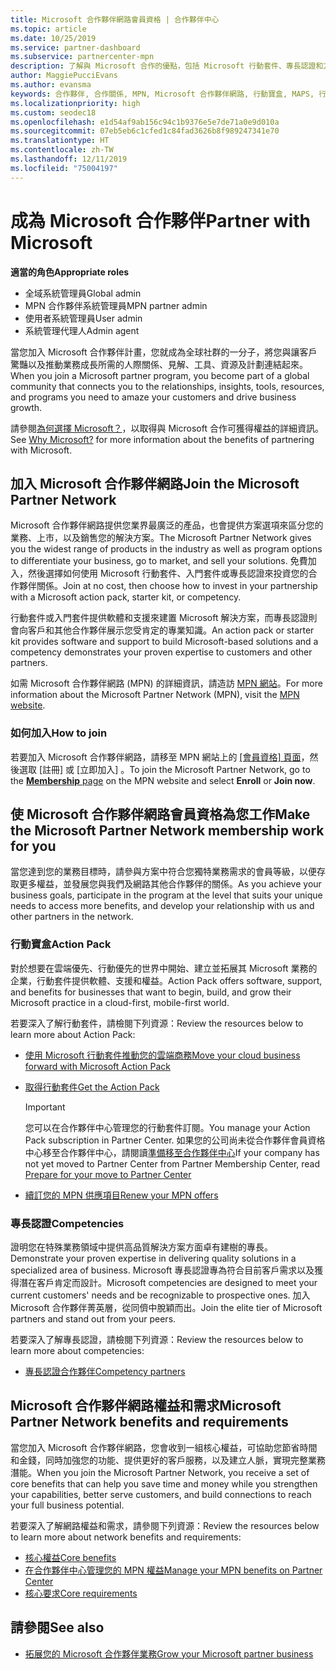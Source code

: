 ```yaml
---
title: Microsoft 合作夥伴網路會員資格 | 合作夥伴中心
ms.topic: article
ms.date: 10/25/2019
ms.service: partner-dashboard
ms.subservice: partnercenter-mpn
description: 了解與 Microsoft 合作的優點，包括 Microsoft 行動套件、專長認證和方案選項，可讓您的企業脫穎而出、走向市場並銷售您的解決方案。
author: MaggiePucciEvans
ms.author: evansma
keywords: 合作夥伴, 合作關係, MPN, Microsoft 合作夥伴網路, 行動寶盒, MAPS, 行動寶盒訂閱, 權益, MPN 權益, 會員資格, 銀級, 金級, 專長認證
ms.localizationpriority: high
ms.custom: seodec18
ms.openlocfilehash: e1d54af9ab156c94c1b9376e5e7de71a0e9d010a
ms.sourcegitcommit: 07eb5eb6c1cfed1c84fad3626b8f989247341e70
ms.translationtype: HT
ms.contentlocale: zh-TW
ms.lasthandoff: 12/11/2019
ms.locfileid: "75004197"
---
```

# <a name="partner-with-microsoft"></a><span data-ttu-id="63fd7-104">成為 Microsoft 合作夥伴</span><span class="sxs-lookup"><span data-stu-id="63fd7-104">Partner with Microsoft</span></span>

<span data-ttu-id="63fd7-105">**適當的角色**</span><span class="sxs-lookup"><span data-stu-id="63fd7-105">**Appropriate roles**</span></span>
-   <span data-ttu-id="63fd7-106">全域系統管理員</span><span class="sxs-lookup"><span data-stu-id="63fd7-106">Global admin</span></span>
-   <span data-ttu-id="63fd7-107">MPN 合作夥伴系統管理員</span><span class="sxs-lookup"><span data-stu-id="63fd7-107">MPN partner admin</span></span>
-   <span data-ttu-id="63fd7-108">使用者系統管理員</span><span class="sxs-lookup"><span data-stu-id="63fd7-108">User admin</span></span>
-   <span data-ttu-id="63fd7-109">系統管理代理人</span><span class="sxs-lookup"><span data-stu-id="63fd7-109">Admin agent</span></span>

<span data-ttu-id="63fd7-110">當您加入 Microsoft 合作夥伴計畫，您就成為全球社群的一分子，將您與讓客戶驚豔以及推動業務成長所需的人際關係、見解、工具、資源及計劃連結起來。</span><span class="sxs-lookup"><span data-stu-id="63fd7-110">When you join a Microsoft partner program, you become part of a global community that connects you to the relationships, insights, tools, resources, and programs you need to amaze your customers and drive business growth.</span></span>

<span data-ttu-id="63fd7-111">請參閱[為何選擇 Microsoft？](https://partner.microsoft.com/business-opportunities/why-microsoft)，以取得與 Microsoft 合作可獲得權益的詳細資訊。</span><span class="sxs-lookup"><span data-stu-id="63fd7-111">See [Why Microsoft?](https://partner.microsoft.com/business-opportunities/why-microsoft) for more information about the benefits of partnering with Microsoft.</span></span> 

## <a name="join-the-microsoft-partner-network"></a><span data-ttu-id="63fd7-112">加入 Microsoft 合作夥伴網路</span><span class="sxs-lookup"><span data-stu-id="63fd7-112">Join the Microsoft Partner Network</span></span>

<!-- 12/5/18 The content below was copied and pasted directly from the Membership page of the MPN site (https://partner.microsoft.com/membership)-->

<span data-ttu-id="63fd7-113">Microsoft 合作夥伴網路提供您業界最廣泛的產品，也會提供方案選項來區分您的業務、上市，以及銷售您的解決方案。</span><span class="sxs-lookup"><span data-stu-id="63fd7-113">The Microsoft Partner Network gives you the widest range of products in the industry as well as program options to differentiate your business, go to market, and sell your solutions.</span></span> <span data-ttu-id="63fd7-114">免費加入，然後選擇如何使用 Microsoft 行動套件、入門套件或專長認證來投資您的合作夥伴關係。</span><span class="sxs-lookup"><span data-stu-id="63fd7-114">Join at no cost, then choose how to invest in your partnership with a Microsoft action pack, starter kit, or competency.</span></span>

<span data-ttu-id="63fd7-115">行動套件或入門套件提供軟體和支援來建置 Microsoft 解決方案，而專長認證則會向客戶和其他合作夥伴展示您受肯定的專業知識。</span><span class="sxs-lookup"><span data-stu-id="63fd7-115">An action pack or starter kit provides software and support to build Microsoft-based solutions and a competency demonstrates your proven expertise to customers and other partners.</span></span>

<span data-ttu-id="63fd7-116">如需 Microsoft 合作夥伴網路 (MPN) 的詳細資訊，請造訪 [MPN 網站](https://partner.microsoft.com/commercial)。</span><span class="sxs-lookup"><span data-stu-id="63fd7-116">For more information about the Microsoft Partner Network (MPN), visit the [MPN website](https://partner.microsoft.com/commercial).</span></span>

### <a name="how-to-join"></a><span data-ttu-id="63fd7-117">如何加入</span><span class="sxs-lookup"><span data-stu-id="63fd7-117">How to join</span></span>

<span data-ttu-id="63fd7-118">若要加入 Microsoft 合作夥伴網路，請移至 MPN 網站上的 [[會員資格]  頁面](https://partner.microsoft.com/membership)，然後選取 [註冊]  或 [立即加入]  。</span><span class="sxs-lookup"><span data-stu-id="63fd7-118">To join the Microsoft Partner Network, go to the [**Membership** page](https://partner.microsoft.com/membership) on the MPN website and select **Enroll** or **Join now**.</span></span>

## <a name="make-the-microsoft-partner-network-membership-work-for-you"></a><span data-ttu-id="63fd7-119">使 Microsoft 合作夥伴網路會員資格為您工作</span><span class="sxs-lookup"><span data-stu-id="63fd7-119">Make the Microsoft Partner Network membership work for you</span></span>

<!-- 10/25/2019 The content below content from the Membership pages of the MPN site (https://partner.microsoft.com/membership) and additional updated content.-->

<span data-ttu-id="63fd7-120">當您達到您的業務目標時，請參與方案中符合您獨特業務需求的會員等級，以便存取更多權益，並發展您與我們及網路其他合作夥伴的關係。</span><span class="sxs-lookup"><span data-stu-id="63fd7-120">As you achieve your business goals, participate in the program at the level that suits your unique needs to access more benefits, and develop your relationship with us and other partners in the network.</span></span>

### <a name="action-pack"></a><span data-ttu-id="63fd7-121">行動寶盒</span><span class="sxs-lookup"><span data-stu-id="63fd7-121">Action Pack</span></span>

<span data-ttu-id="63fd7-122">對於想要在雲端優先、行動優先的世界中開始、建立並拓展其 Microsoft 業務的企業，行動套件提供軟體、支援和權益。</span><span class="sxs-lookup"><span data-stu-id="63fd7-122">Action Pack offers software, support, and benefits for businesses that want to begin, build, and grow their Microsoft practice in a cloud-first, mobile-first world.</span></span> 

<span data-ttu-id="63fd7-123">若要深入了解行動套件，請檢閱下列資源：</span><span class="sxs-lookup"><span data-stu-id="63fd7-123">Review the resources below to learn more about Action Pack:</span></span>

- [<span data-ttu-id="63fd7-124">使用 Microsoft 行動套件推動您的雲端商務</span><span class="sxs-lookup"><span data-stu-id="63fd7-124">Move your cloud business forward with Microsoft Action Pack</span></span>](https://partner.microsoft.com/membership/action-pack)

- [<span data-ttu-id="63fd7-125">取得行動套件</span><span class="sxs-lookup"><span data-stu-id="63fd7-125">Get the Action Pack</span></span>](mpn-get-action-pack.md)
  
    >[!IMPORTANT]
    ><span data-ttu-id="63fd7-126">您可以在合作夥伴中心管理您的行動套件訂閱。</span><span class="sxs-lookup"><span data-stu-id="63fd7-126">You manage your Action Pack subscription in Partner Center.</span></span> <span data-ttu-id="63fd7-127">如果您的公司尚未從合作夥伴會員資格中心移至合作夥伴中心，請閱讀[準備移至合作夥伴中心](prepare-pmc-pc-migration.md)</span><span class="sxs-lookup"><span data-stu-id="63fd7-127">If your company has not yet moved to Partner Center from Partner Membership Center, read [Prepare for your move to Partner Center](prepare-pmc-pc-migration.md)</span></span>  

- [<span data-ttu-id="63fd7-128">續訂您的 MPN 供應項目</span><span class="sxs-lookup"><span data-stu-id="63fd7-128">Renew your MPN offers</span></span>](renew-mpn-offers.md)

### <a name="competencies"></a><span data-ttu-id="63fd7-129">專長認證</span><span class="sxs-lookup"><span data-stu-id="63fd7-129">Competencies</span></span>

<span data-ttu-id="63fd7-130">證明您在特殊業務領域中提供高品質解決方案方面卓有建樹的專長。</span><span class="sxs-lookup"><span data-stu-id="63fd7-130">Demonstrate your proven expertise in delivering quality solutions in a specialized area of business.</span></span> <span data-ttu-id="63fd7-131">Microsoft 專長認證專為符合目前客戶需求以及獲得潛在客戶肯定而設計。</span><span class="sxs-lookup"><span data-stu-id="63fd7-131">Microsoft competencies are designed to meet your current customers' needs and be recognizable to prospective ones.</span></span> <span data-ttu-id="63fd7-132">加入 Microsoft 合作夥伴菁英層，從同儕中脫穎而出。</span><span class="sxs-lookup"><span data-stu-id="63fd7-132">Join the elite tier of Microsoft partners and stand out from your peers.</span></span>

<span data-ttu-id="63fd7-133">若要深入了解專長認證，請檢閱下列資源：</span><span class="sxs-lookup"><span data-stu-id="63fd7-133">Review the resources below to learn more about competencies:</span></span>

- [<span data-ttu-id="63fd7-134">專長認證合作夥伴</span><span class="sxs-lookup"><span data-stu-id="63fd7-134">Competency partners</span></span>](https://partner.microsoft.com/membership/competencies)

## <a name="microsoft-partner-network-benefits-and-requirements"></a><span data-ttu-id="63fd7-135">Microsoft 合作夥伴網路權益和需求</span><span class="sxs-lookup"><span data-stu-id="63fd7-135">Microsoft Partner Network benefits and requirements</span></span>

<span data-ttu-id="63fd7-136">當您加入 Microsoft 合作夥伴網路，您會收到一組核心權益，可協助您節省時間和金錢，同時加強您的功能、提供更好的客戶服務，以及建立人脈，實現完整業務潛能。</span><span class="sxs-lookup"><span data-stu-id="63fd7-136">When you join the Microsoft Partner Network, you receive a set of core benefits that can help you save time and money while you strengthen your capabilities, better serve customers, and build connections to reach your full business potential.</span></span>

<span data-ttu-id="63fd7-137">若要深入了解網路權益和需求，請參閱下列資源：</span><span class="sxs-lookup"><span data-stu-id="63fd7-137">Review the resources below to learn more about network benefits and requirements:</span></span>

- [<span data-ttu-id="63fd7-138">核心權益</span><span class="sxs-lookup"><span data-stu-id="63fd7-138">Core benefits</span></span>](https://partner.microsoft.com/membership/core-benefits#simple-tab-content-1)
- [<span data-ttu-id="63fd7-139">在合作夥伴中心管理您的 MPN 權益</span><span class="sxs-lookup"><span data-stu-id="63fd7-139">Manage your MPN benefits on Partner Center</span></span>](manage-your-partner-network-benefits.md)
- [<span data-ttu-id="63fd7-140">核心要求</span><span class="sxs-lookup"><span data-stu-id="63fd7-140">Core requirements</span></span>](https://partner.microsoft.com/membership/core-benefits#simple-tab-content-2)

## <a name="see-also"></a><span data-ttu-id="63fd7-141">請參閱</span><span class="sxs-lookup"><span data-stu-id="63fd7-141">See also</span></span>
- [<span data-ttu-id="63fd7-142">拓展您的 Microsoft 合作夥伴業務</span><span class="sxs-lookup"><span data-stu-id="63fd7-142">Grow your Microsoft partner business</span></span>](grow-your-business.md)
